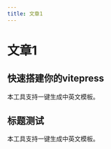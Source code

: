 ```yaml
---
title: 文章1
---
```


# 文章1

## 快速搭建你的vitepress
本工具支持一键生成中英文模板。

## 标题测试
本工具支持一键生成中英文模板。

